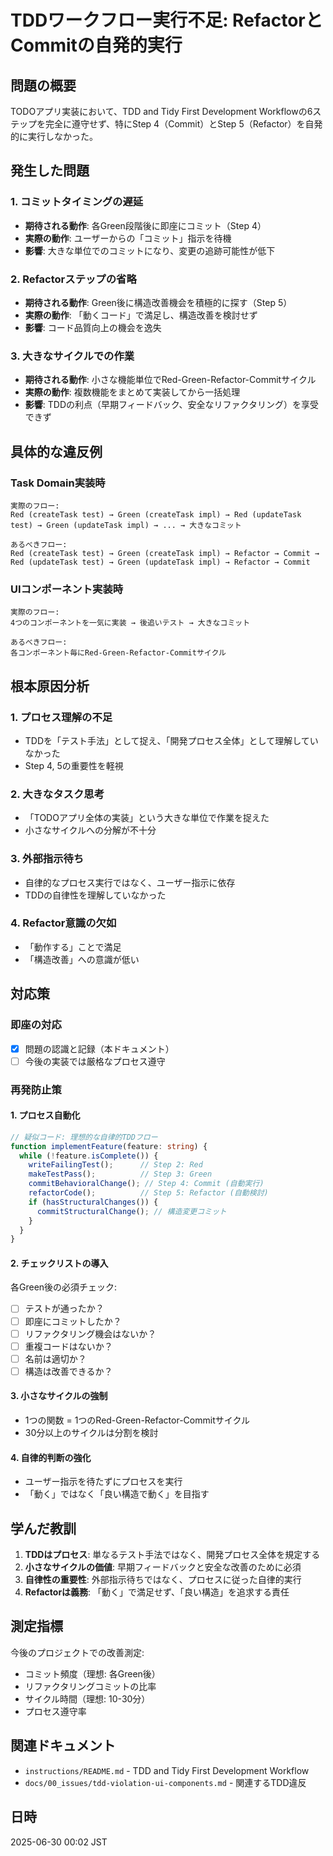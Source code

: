 # TDDワークフロー実行不足: RefactorとCommitの自発的実行

## 問題の概要

TODOアプリ実装において、TDD and Tidy First Development Workflowの6ステップを完全に遵守せず、特にStep 4（Commit）とStep 5（Refactor）を自発的に実行しなかった。

## 発生した問題

### 1. コミットタイミングの遅延
- **期待される動作**: 各Green段階後に即座にコミット（Step 4）
- **実際の動作**: ユーザーからの「コミット」指示を待機
- **影響**: 大きな単位でのコミットになり、変更の追跡可能性が低下

### 2. Refactorステップの省略
- **期待される動作**: Green後に構造改善機会を積極的に探す（Step 5）
- **実際の動作**: 「動くコード」で満足し、構造改善を検討せず
- **影響**: コード品質向上の機会を逸失

### 3. 大きなサイクルでの作業
- **期待される動作**: 小さな機能単位でRed-Green-Refactor-Commitサイクル
- **実際の動作**: 複数機能をまとめて実装してから一括処理
- **影響**: TDDの利点（早期フィードバック、安全なリファクタリング）を享受できず

## 具体的な違反例

### Task Domain実装時
```
実際のフロー:
Red (createTask test) → Green (createTask impl) → Red (updateTask test) → Green (updateTask impl) → ... → 大きなコミット

あるべきフロー:
Red (createTask test) → Green (createTask impl) → Refactor → Commit → Red (updateTask test) → Green (updateTask impl) → Refactor → Commit
```

### UIコンポーネント実装時
```
実際のフロー:
4つのコンポーネントを一気に実装 → 後追いテスト → 大きなコミット

あるべきフロー:
各コンポーネント毎にRed-Green-Refactor-Commitサイクル
```

## 根本原因分析

### 1. プロセス理解の不足
- TDDを「テスト手法」として捉え、「開発プロセス全体」として理解していなかった
- Step 4, 5の重要性を軽視

### 2. 大きなタスク思考
- 「TODOアプリ全体の実装」という大きな単位で作業を捉えた
- 小さなサイクルへの分解が不十分

### 3. 外部指示待ち
- 自律的なプロセス実行ではなく、ユーザー指示に依存
- TDDの自律性を理解していなかった

### 4. Refactor意識の欠如
- 「動作する」ことで満足
- 「構造改善」への意識が低い

## 対応策

### 即座の対応
- [x] 問題の認識と記録（本ドキュメント）
- [ ] 今後の実装では厳格なプロセス遵守

### 再発防止策

#### 1. プロセス自動化
```typescript
// 疑似コード: 理想的な自律的TDDフロー
function implementFeature(feature: string) {
  while (!feature.isComplete()) {
    writeFailingTest();      // Step 2: Red
    makeTestPass();          // Step 3: Green
    commitBehavioralChange(); // Step 4: Commit (自動実行)
    refactorCode();          // Step 5: Refactor (自動検討)
    if (hasStructuralChanges()) {
      commitStructuralChange(); // 構造変更コミット
    }
  }
}
```

#### 2. チェックリストの導入
各Green後の必須チェック:
- [ ] テストが通ったか？
- [ ] 即座にコミットしたか？
- [ ] リファクタリング機会はないか？
- [ ] 重複コードはないか？
- [ ] 名前は適切か？
- [ ] 構造は改善できるか？

#### 3. 小さなサイクルの強制
- 1つの関数 = 1つのRed-Green-Refactor-Commitサイクル
- 30分以上のサイクルは分割を検討

#### 4. 自律的判断の強化
- ユーザー指示を待たずにプロセスを実行
- 「動く」ではなく「良い構造で動く」を目指す

## 学んだ教訓

1. **TDDはプロセス**: 単なるテスト手法ではなく、開発プロセス全体を規定する
2. **小さなサイクルの価値**: 早期フィードバックと安全な改善のために必須
3. **自律性の重要性**: 外部指示待ちではなく、プロセスに従った自律的実行
4. **Refactorは義務**: 「動く」で満足せず、「良い構造」を追求する責任

## 測定指標

今後のプロジェクトでの改善測定:
- コミット頻度（理想: 各Green後）
- リファクタリングコミットの比率
- サイクル時間（理想: 10-30分）
- プロセス遵守率

## 関連ドキュメント
- `instructions/README.md` - TDD and Tidy First Development Workflow
- `docs/00_issues/tdd-violation-ui-components.md` - 関連するTDD違反

## 日時
2025-06-30 00:02 JST